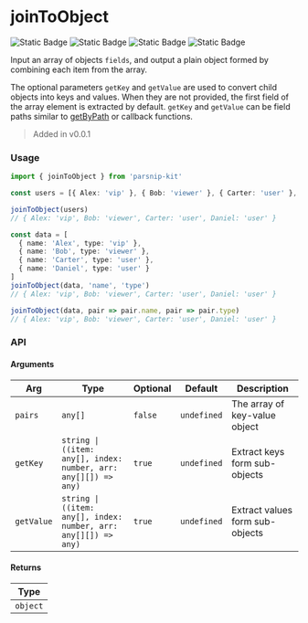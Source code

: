 # joinToObject
![Static Badge](https://img.shields.io/badge/Statement%20Coverage-100.00%-brightgreen) ![Static Badge](https://img.shields.io/badge/Branch%20Coverage-100.00%-brightgreen) ![Static Badge](https://img.shields.io/badge/Function%20Coverage-100.00%-brightgreen) ![Static Badge](https://img.shields.io/badge/Line%20Coverage-100.00%-brightgreen)
      
Input an array of objects `fields`, and output a plain object formed by combining each item from the array.

The optional parameters `getKey` and `getValue` are used to convert child objects into keys and values. When they are not provided, the first field of the array element is extracted by default. `getKey` and `getValue` can be field paths similar to [getByPath](../object/getByPath) or callback functions.

> Added in v0.0.1



### Usage

```ts
import { joinToObject } from 'parsnip-kit'

const users = [{ Alex: 'vip' }, { Bob: 'viewer' }, { Carter: 'user' }, { Daniel: 'user' }]

joinToObject(users)
// { Alex: 'vip', Bob: 'viewer', Carter: 'user', Daniel: 'user' }

const data = [
  { name: 'Alex', type: 'vip' },
  { name: 'Bob', type: 'viewer' },
  { name: 'Carter', type: 'user' },
  { name: 'Daniel', type: 'user' }
]
joinToObject(data, 'name', 'type')
// { Alex: 'vip', Bob: 'viewer', Carter: 'user', Daniel: 'user' }

joinToObject(data, pair => pair.name, pair => pair.type)
// { Alex: 'vip', Bob: 'viewer', Carter: 'user', Daniel: 'user' }
```


### API

#### Arguments

| Arg | Type | Optional | Default | Description |
| --- | --- | --- | --- | --- |
| `pairs` | `any[]` | `false` | `undefined` | The array of key-value object |
| `getKey` | `string \| ((item: any[], index: number, arr: any[][]) => any)` | `true` | `undefined` | Extract keys form sub-objects |
| `getValue` | `string \| ((item: any[], index: number, arr: any[][]) => any)` | `true` | `undefined` | Extract values form sub-objects |

#### Returns

| Type |
| ---  |
| `object`  |